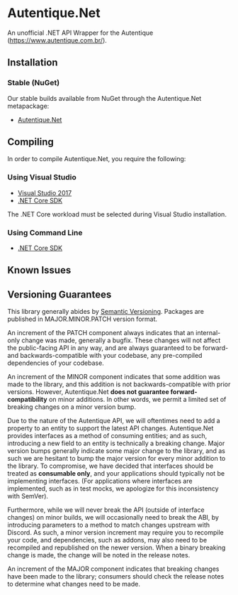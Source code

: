 # Autentique.Net

An unofficial .NET API Wrapper for the Autentique (https://www.autentique.com.br/).

## Installation
### Stable (NuGet)
Our stable builds available from NuGet through the Autentique.Net metapackage:
- [Autentique.Net](https://www.nuget.org/packages/Autentique.Net/)

## Compiling
In order to compile Autentique.Net, you require the following:

### Using Visual Studio
- [Visual Studio 2017](https://www.microsoft.com/net/core#windowsvs2017)
- [.NET Core SDK](https://www.microsoft.com/net/download/core)

The .NET Core workload must be selected during Visual Studio installation.

### Using Command Line
- [.NET Core SDK](https://www.microsoft.com/net/download/core)

## Known Issues

## Versioning Guarantees

This library generally abides by [Semantic Versioning](https://semver.org). Packages are published in MAJOR.MINOR.PATCH version format.

An increment of the PATCH component always indicates that an internal-only change was made, generally a bugfix. These changes will not affect the public-facing API in any way, and are always guaranteed to be forward- and backwards-compatible with your codebase, any pre-compiled dependencies of your codebase.

An increment of the MINOR component indicates that some addition was made to the library, and this addition is not backwards-compatible with prior versions. However, Autentique.Net **does not guarantee forward-compatibility** on minor additions. In other words, we permit a limited set of breaking changes on a minor version bump.

Due to the nature of the Autentique API, we will oftentimes need to add a property to an entity to support the latest API changes. Autentique.Net provides interfaces as a method of consuming entities; and as such, introducing a new field to an entity is technically a breaking change. Major version bumps generally indicate some major change to the library, and as such we are hesitant to bump the major version for every minor addition to the library. To compromise, we have decided that interfaces should be treated as **consumable only**, and your applications should typically not be implementing interfaces. (For applications where interfaces are implemented, such as in test mocks, we apologize for this inconsistency with SemVer).

Furthermore, while we will never break the API (outside of interface changes) on minor builds, we will occasionally need to break the ABI, by introducing parameters to a method to match changes upstream with Discord. As such, a minor version increment may require you to recompile your code, and dependencies, such as addons, may also need to be recompiled and republished on the newer version. When a binary breaking change is made, the change will be noted in the release notes.

An increment of the MAJOR component indicates that breaking changes have been made to the library; consumers should check the release notes to determine what changes need to be made.